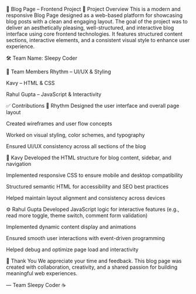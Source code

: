 📝 Blog Page – Frontend Project
📌 Project Overview
This is a modern and responsive Blog Page designed as a web-based platform for showcasing blog posts with a clean and engaging layout. The goal of the project was to deliver an aesthetically pleasing, well-structured, and interactive blog interface using core frontend technologies. It features structured content sections, interactive elements, and a consistent visual style to enhance user experience.

🛠 Team Name: Sleepy Coder

👥 Team Members
Rhythm – UI/UX & Styling

Kavy – HTML & CSS

Rahul Gupta – JavaScript & Interactivity

✅ Contributions
🎨 Rhythm
Designed the user interface and overall page layout

Created wireframes and user flow concepts

Worked on visual styling, color schemes, and typography

Ensured UI/UX consistency across all sections of the blog

🧱 Kavy
Developed the HTML structure for blog content, sidebar, and navigation

Implemented responsive CSS to ensure mobile and desktop compatibility

Structured semantic HTML for accessibility and SEO best practices

Helped maintain layout alignment and consistency across devices

⚙️ Rahul Gupta
Developed JavaScript logic for interactive features (e.g., read more toggle, theme switch, comment form validation)

Implemented dynamic content display and animations

Ensured smooth user interactions with event-driven programming

Helped debug and optimize page load and interactivity

🙏 Thank You
We appreciate your time and feedback.
This blog page was created with collaboration, creativity, and a shared passion for building meaningful web experiences.

— Team Sleepy Coder ☕
